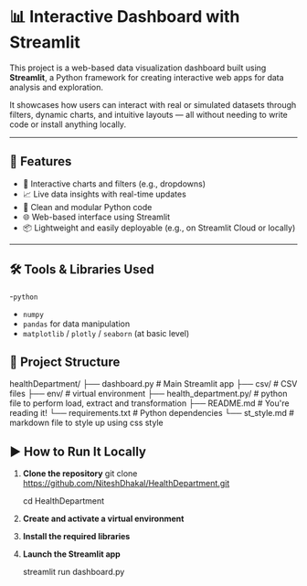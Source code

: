 ﻿# 📊 Interactive Dashboard with Streamlit

This project is a web-based data visualization dashboard built using **Streamlit**, a Python framework for creating interactive web apps for data analysis and exploration.

It showcases how users can interact with real or simulated datasets through filters, dynamic charts, and intuitive layouts — all without needing to write code or install anything locally.

---

## 🚀 Features

- 🧩 Interactive charts and filters (e.g., dropdowns)
- 📈 Live data insights with real-time updates
- 🧮 Clean and modular Python code
- 🌐 Web-based interface using Streamlit
- 📦 Lightweight and easily deployable (e.g., on Streamlit Cloud or locally)

---

## 🛠️ Tools & Libraries Used

-`python`
- `numpy`
- `pandas` for data manipulation
- `matplotlib` / `plotly` / `seaborn` (at basic level)


## 📁 Project Structure

healthDepartment/
├── dashboard.py # Main Streamlit app
├── csv/ # CSV files
├── env/ # virtual environment
├── health_department.py/ # python file to perform load, extract and transformation
├── README.md # You're reading it!
└── requirements.txt # Python dependencies
└── st_style.md # markdown file to style up using css style



## ▶️ How to Run It Locally

1. **Clone the repository**
   git clone https://github.com/NiteshDhakal/HealthDepartment.git
   
   cd HealthDepartment

 3. **Create and activate a virtual environment**
    
 4. **Install the required libraries**
    
 5. **Launch the Streamlit app**
    
    streamlit run dashboard.py



